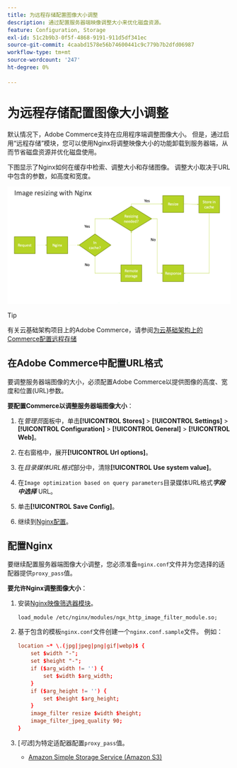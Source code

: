 ```yaml
---
title: 为远程存储配置图像大小调整
description: 通过配置服务器端映像调整大小来优化磁盘资源。
feature: Configuration, Storage
exl-id: 51c2b9b3-0f5f-4868-9191-911d5df341ec
source-git-commit: 4caabd1578e56b74600441c9c779b7b2dfd06987
workflow-type: tm+mt
source-wordcount: '247'
ht-degree: 0%

---
```


# 为远程存储配置图像大小调整

默认情况下，Adobe Commerce支持在应用程序端调整图像大小。 但是，通过启用“远程存储”模块，您可以使用Nginx将调整映像大小的功能卸载到服务器端，从而节省磁盘资源并优化磁盘使用。

下图显示了Nginx如何在缓存中检索、调整大小和存储图像。 调整大小取决于URL中包含的参数，如高度和宽度。

![用于远程存储映像调整大小的Nginx配置显示服务器块设置](../../assets/configuration/remote-storage-nginx-image-resize.png)

>[!TIP]
>
>有关云基础架构项目上的Adobe Commerce，请参阅[为云基础架构上的Commerce配置远程存储](cloud-support.md)

## 在Adobe Commerce中配置URL格式

要调整服务器端图像的大小，必须配置Adobe Commerce以提供图像的高度、宽度和位置(URL)参数。

**要配置Commerce以调整服务器端图像大小**：

1. 在&#x200B;_管理员_&#x200B;面板中，单击&#x200B;**[!UICONTROL Stores]** > **[!UICONTROL Settings]** > **[!UICONTROL Configuration]** > **[!UICONTROL General]** > **[!UICONTROL Web]**。

1. 在右窗格中，展开&#x200B;**[!UICONTROL Url options]**。

1. 在&#x200B;_目录媒体URL格式_&#x200B;部分中，清除&#x200B;**[!UICONTROL Use system value]**。

1. 在`Image optimization based on query parameters`目录媒体URL格式&#x200B;**_字段中选择_** URL。

1. 单击&#x200B;**[!UICONTROL Save Config]**。

1. 继续到[Nginx配置](#configure-nginx)。

## 配置Nginx

要继续配置服务器端图像大小调整，您必须准备`nginx.conf`文件并为您选择的适配器提供`proxy_pass`值。

**要允许Nginx调整图像大小**：

1. 安装[Nginx映像筛选器模块][nginx-module]。

   ```shell
   load_module /etc/nginx/modules/ngx_http_image_filter_module.so;
   ```

1. 基于包含的模板`nginx.conf`文件创建一个`nginx.conf.sample`文件。 例如：

   ```conf
   location ~* \.(jpg|jpeg|png|gif|webp)$ {
       set $width "-";
       set $height "-";
       if ($arg_width != '') {
           set $width $arg_width;
       }
       if ($arg_height != '') {
           set $height $arg_height;
       }
       image_filter resize $width $height;
       image_filter_jpeg_quality 90;
   }
   ```

1. [_可选_]&#x200B;为特定适配器配置`proxy_pass`值。

   - [Amazon Simple Storage Service (Amazon S3)](remote-storage-aws-s3.md)

<!-- link definitions -->

[nginx-module]: https://nginx.org/en/docs/http/ngx_http_image_filter_module.html
